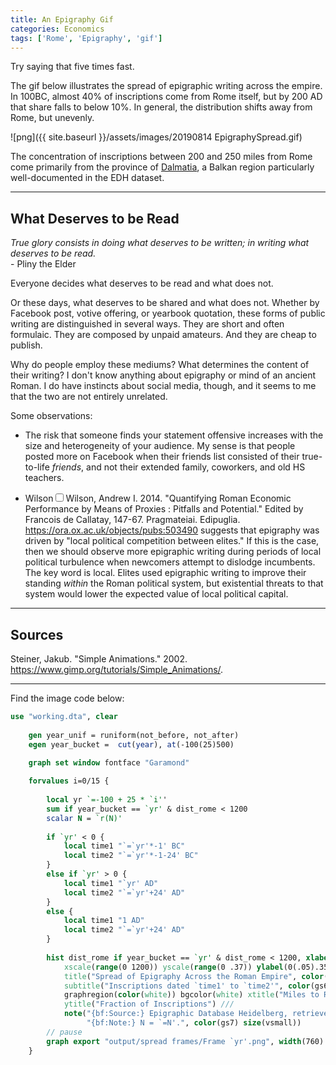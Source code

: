 ```yaml
---
title: An Epigraphy Gif
categories: Economics
tags: ['Rome', 'Epigraphy', 'gif']
---
```


Try saying that five times fast.

The gif below illustrates the spread of epigraphic writing across the empire. In 100BC, almost 40% of inscriptions come from Rome itself, but by 200 AD that share falls to below 10%. In general, the distribution shifts away from Rome, but unevenly. 

![png]({{ site.baseurl }}/assets/images/20190814 EpigraphySpread.gif)

The concentration of inscriptions between 200 and 250 miles from Rome come primarily from the province of [Dalmatia](https://en.wikipedia.org/wiki/Dalmatia_(Roman_province)), a Balkan region particularly well-documented in the EDH dataset.

---

## What Deserves to be Read

*True glory consists in doing what deserves to be written; in writing what deserves to be read.*<br/>
	- Pliny the Elder
	
Everyone decides what deserves to be read and what does not. 

Or these days, what deserves to be shared and what does not. Whether by Facebook post, votive offering, or yearbook quotation, these forms of public writing are distinguished in several ways. They are short and often formulaic. They are composed by unpaid amateurs. And they are cheap to publish.

Why do people employ these mediums? What determines the content of their writing? I don't know anything about epigraphy or mind of an ancient Roman. I do have instincts about social media, though, and it seems to me that the two are not entirely unrelated.

Some observations:
* The risk that someone finds your statement offensive increases with the size and heterogeneity of your audience. My sense is that people posted more on Facebook when their friends list consisted of their true-to-life *friends*, and not their extended family, coworkers, and old HS teachers.

* Wilson<label for="sn-1" class="margin-toggle sidenote-number"></label><input type="checkbox" id="sn-1" class="margin-toggle"/><span class="sidenote">Wilson, Andrew I. 2014. "Quantifying Roman Economic Performance by Means of Proxies : Pitfalls and Potential." Edited by Francois de Callatay, 147-67. Pragmateiai. Edipuglia. <https://ora.ox.ac.uk/objects/pubs:503490></span> suggests that epigraphy was driven by "local political competition between elites." If this is the case, then we should observe more epigraphic writing during periods of local political turbulence when newcomers attempt to dislodge incumbents. The key word is local. Elites used epigraphic writing to improve their standing *within* the Roman political system, but existential threats to that system would lower the expected value of local political capital.

---

## Sources

Steiner, Jakub. "Simple Animations." 2002. <https://www.gimp.org/tutorials/Simple_Animations/>. 

--- 

Find the image code below:

```stata
use "working.dta", clear
		
	gen year_unif = runiform(not_before, not_after)	
	egen year_bucket =  cut(year), at(-100(25)500)

	graph set window fontface "Garamond"
	
	forvalues i=0/15 {
	
		local yr `=-100 + 25 * `i''
		sum if year_bucket == `yr' & dist_rome < 1200
		scalar N = `r(N)'
		
		if `yr' < 0 {
			local time1 "`=`yr'*-1' BC"
			local time2 "`=`yr'*-1-24' BC"
		}
		else if `yr' > 0 {
			local time1 "`yr' AD"
			local time2 "`=`yr'+24' AD"
		}
		else {
			local time1 "1 AD"
			local time2 "`=`yr'+24' AD"
		}
		
		hist dist_rome if year_bucket == `yr' & dist_rome < 1200, xlabel(0(200)1200) width(50) frac ///
			xscale(range(0 1200)) yscale(range(0 .37)) ylabel(0(.05).35, nogrid) ///
			title("Spread of Epigraphy Across the Roman Empire", color(black) ring(0)) ///
			subtitle("Inscriptions dated `time1' to `time2'", color(gs6) ring(0) margin(0 0 0 6)) ///
			graphregion(color(white)) bgcolor(white) xtitle("Miles to Rome") ///
			ytitle("Fraction of Inscriptions") ///
			note("{bf:Source:} Epigraphic Database Heidelberg, retrieved from https://edh-www.adw.uni-heidelberg.de/home on 7/17/2019." ///
				 "{bf:Note:} N = `=N'.", color(gs7) size(vsmall))
		// pause
		graph export "output/spread frames/Frame `yr'.png", width(760) replace
	}
```
